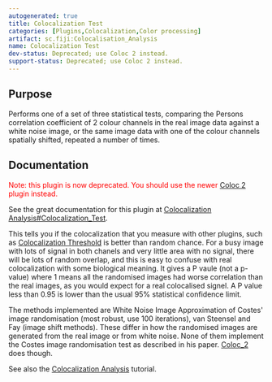 ```yaml
---
autogenerated: true
title: Colocalization Test
categories: [Plugins,Colocalization,Color processing]
artifact: sc.fiji:Colocalisation_Analysis
name: Colocalization Test
dev-status: Deprecated; use Coloc 2 instead.
support-status: Deprecated; use Coloc 2 instead.
---
```


## Purpose

Performs one of a set of three statistical tests, comparing the Persons correlation coefficient of 2 colour channels in the real image data against a white noise image, or the same image data with one of the colour channels spatially shifted, repeated a number of times.

## Documentation

<span style="color: red">Note: this plugin is now deprecated. You should use the newer [Coloc 2](/plugins/coloc-2) plugin instead.</span>

See the great documentation for this plugin at [Colocalization Analysis\#Colocalization\_Test](/techniques/colocalization-analysis#colocalization-test).

This tells you if the colocalization that you measure with other plugins, such as [Colocalization Threshold](/plugins/colocalization-threshold) is better than random chance. For a busy image with lots of signal in both chanels and very little area with no signal, there will be lots of random overlap, and this is easy to confuse with real colocalization with some biological meaning. It gives a P vaule (not a p-value) where 1 means all the randomised images had worse correlation than the real images, as you would expect for a real colocalised signel. A P value less than 0.95 is lower than the usual 95% statistical confidence limit.

The methods implemented are White Noise Image Approximation of Costes' image randomisation (most robust, use 100 iterations), van Steensel and Fay (image shift methods). These differ in how the randomised images are generated from the real image or from white noise. None of them implement the Costes image randomisation test as described in his paper. [Coloc\_2](/plugins/coloc-2) does though.

See also the [Colocalization Analysis](/techniques/colocalization-analysis) tutorial.

  
